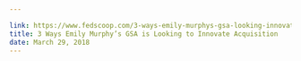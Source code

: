 ```yaml
---

link: https://www.fedscoop.com/3-ways-emily-murphys-gsa-looking-innovate-acquisition/
title: 3 Ways Emily Murphy’s GSA is Looking to Innovate Acquisition
date: March 29, 2018
---
```

